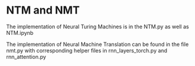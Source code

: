 # NTM and NMT

The implementation of Neural Turing Machines is in the NTM.py as well as NTM.ipynb

The implementation of Neural Machine Translation can be found in the file nmt.py with corresponding helper files in rnn_layers_torch.py and rnn_attention.py

